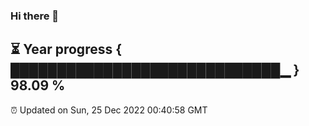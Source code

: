 ### Hi there 👋
⏳ Year progress { █████████████████████████████▁ } 98.09 %
---
⏰ Updated on Sun, 25 Dec 2022 00:40:58 GMT

